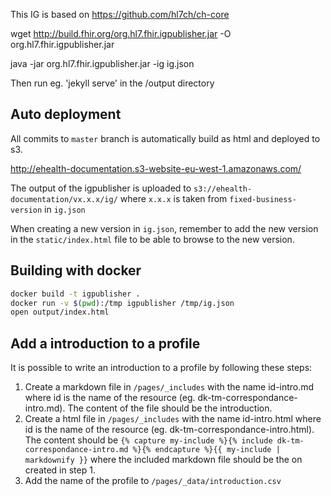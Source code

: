 This IG is based on https://github.com/hl7ch/ch-core

wget http://build.fhir.org/org.hl7.fhir.igpublisher.jar -O org.hl7.fhir.igpublisher.jar

java -jar org.hl7.fhir.igpublisher.jar -ig ig.json

Then run eg. 'jekyll serve' in the /output directory

## Auto deployment

All commits to `master` branch is automatically build as html and deployed to s3.

http://ehealth-documentation.s3-website-eu-west-1.amazonaws.com/

The output of the igpublisher is uploaded to `s3://ehealth-documentation/vx.x.x/ig/`
where `x.x.x` is taken from `fixed-business-version` in `ig.json`

When creating a new version in `ig.json`, remember to add the new version in the `static/index.html` file to be able to browse to the new version.

## Building with docker

```sh
docker build -t igpublisher .
docker run -v $(pwd):/tmp igpublisher /tmp/ig.json
open output/index.html
```

## Add a introduction to a profile
It is possible to write an introduction to a profile by following these steps:
1. Create a markdown file in `/pages/_includes` with the name id-intro.md where id is the name of the resource (eg. dk-tm-correspondance-intro.md). The content of the file should be the introduction.
2. Create a html file in `/pages/_includes` with the name id-intro.html where id is the name of the resource (eg. dk-tm-correspondance-intro.html). The content should be `{% capture my-include %}{% include dk-tm-correspondance-intro.md %}{% endcapture %}{{ my-include | markdownify }}` where the included markdown file should be the on created in step 1.
3. Add the name of the profile to `/pages/_data/introduction.csv`